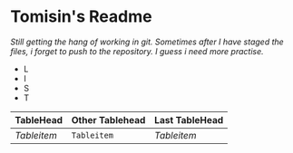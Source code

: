 # Tomisin's Readme
 
 *Still getting the hang of working in git. Sometimes after I have staged the files, i forget to push to the repository. I guess i need more practise.*

* L
* I
* S
* T
 
 TableHead | Other Tablehead | Last TableHead
--- | --- | ---
*Tableitem* | `Tableitem` | *Tableitem*
 
